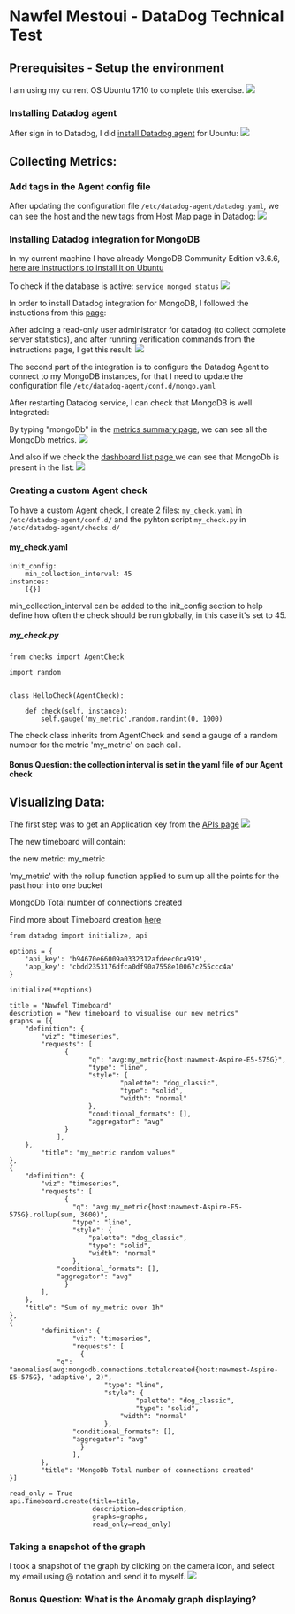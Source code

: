 
# Nawfel Mestoui - DataDog Technical Test

## Prerequisites - Setup the environment
I am using my current OS Ubuntu 17.10 to complete this exercise.
<img src="screens/os-version.png"></img>
### Installing Datadog agent
After sign in to Datadog, I did <a href="https://app.datadoghq.com/account/settings#agent/ubuntu">install Datadog agent</a> for Ubuntu:
<img src="screens/install-agent.png"></img>

## [](https://github.com/DataDog/hiring-engineers/tree/solutions-engineer#collecting-metrics)Collecting Metrics:

### Add tags in the Agent config file
After updating the configuration file `/etc/datadog-agent/datadog.yaml`, we can see the host and the new tags from Host Map page in Datadog:
<img src="screens/agent-tags.png"></img>

### Installing Datadog integration for MongoDB
In my current machine I have already MongoDB Community Edition v3.6.6, <a href="https://docs.mongodb.com/manual/tutorial/install-mongodb-on-ubuntu/"> here are instructions to install it on Ubuntu</a>

To check if the database is active:
`service mongod status`
<img src="screens/mongod-status.png"></img>

In order to install Datadog integration for MongoDB, I followed the instuctions from this <a href="https://app.datadoghq.com/account/settings#integrations/mongodb">page</a>:

After adding a read-only user administrator for datadog (to collect complete server statistics),
and after running verification commands from the instructions page, I get this result:
<img src="screens/mongod-verification.png"></img>

The second part of the integration is to configure the Datadog Agent to connect to my MongoDB instances, for that I need to update the configuration file `/etc/datadog-agent/conf.d/mongo.yaml`

After restarting Datadog service, I can check that MongoDB is well Integrated:

By typing "mongoDb" in the <a href="https://app.datadoghq.com/metric/summary"> metrics summary page</a>, we can see all the MongoDb metrics.
<img src="screens/mongo-metrics.png"></img>

And also if we check the <a href="https://app.datadoghq.com/dashboard/lists">dashboard list page <a/> we can see that MongoDb is present in the list:
<img src="screens/mongo-list.png"></img>

### Creating a custom Agent check
To have a custom Agent check, I create 2 files: `my_check.yaml` in `/etc/datadog-agent/conf.d/` and the pyhton script `my_check.py` in `/etc/datadog-agent/checks.d/`

#### my_check.yaml
```
init_config:
	min_collection_interval: 45
instances:
    [{}]
 ```   
min_collection_interval can be added to the init_config section to help define how often the check should be run globally, in this case it's set to 45.

##### my_check.py
```
from checks import AgentCheck

import random


class HelloCheck(AgentCheck):

    def check(self, instance):
        self.gauge('my_metric',random.randint(0, 1000)
```
The check class inherits from AgentCheck and send a gauge of a random number for the metric 'my_metric' on each call.

#### Bonus Question: the collection interval is set in the yaml file of our Agent check


## Visualizing Data:
The first step was to get an Application key from the <a href="https://app.datadoghq.com/account/settings#api">APIs page</a>
<img src="screens/apikey.png"></img>

The new timeboard will contain:

the new metric: my_metric

'my_metric' with the rollup function applied to sum up all the points for the past hour into one bucket

MongoDb Total number of connections created
	
Find more about Timeboard creation <a href="https://docs.datadoghq.com/api/?lang=python#create-a-timeboard">here</a>

```
from datadog import initialize, api

options = {
    'api_key': 'b94670e66009a0332312afdeec0ca939',
    'app_key': 'cbdd2353176dfca0df90a7558e10067c255ccc4a'
}

initialize(**options)

title = "Nawfel Timeboard"
description = "New timeboard to visualise our new metrics"
graphs = [{
	"definition": {
		"viz": "timeseries",
		"requests": [
       		  {
               		"q": "avg:my_metric{host:nawmest-Aspire-E5-575G}",
               		"type": "line",
               		"style": {
                       		"palette": "dog_classic",
                       		"type": "solid",
                       		"width": "normal"
               		},
               		"conditional_formats": [],
               		"aggregator": "avg"
       		  }
        	],
   	},
    	"title": "my_metric random values"
},
{
   	"definition": {
  		"viz": "timeseries",
  		"requests": [
    		  {
      			"q": "avg:my_metric{host:nawmest-Aspire-E5-575G}.rollup(sum, 3600)",
      			"type": "line",
      			"style": {
        			"palette": "dog_classic",
        			"type": "solid",
        			"width": "normal"
      		  	},
      		"conditional_formats": [],
      		"aggregator": "avg"
    		  }
  		],
	},
	"title": "Sum of my_metric over 1h"
},
{
        "definition": {
                "viz": "timeseries",
                "requests": [
                  {
			"q": "anomalies(avg:mongodb.connections.totalcreated{host:nawmest-Aspire-E5-575G}, 'adaptive', 2)",
                        "type": "line",
                        "style": {
                                "palette": "dog_classic",
                                "type": "solid",
                        	"width": "normal"
                        },
                "conditional_formats": [],
                "aggregator": "avg"
                  }
                ],
        },
        "title": "MongoDb Total number of connections created"
}]

read_only = True
api.Timeboard.create(title=title,
                     description=description,
                     graphs=graphs,
                     read_only=read_only)
```
### Taking a snapshot of the graph
I took a snapshot of the graph by clicking on the camera icon, and select my email using @ notation and send it to myself.
<img src="screens/snap.png"></img>

### Bonus Question: What is the Anomaly graph displaying?
